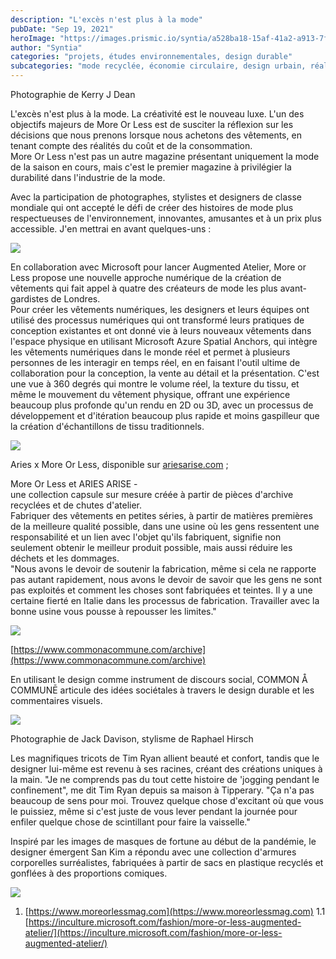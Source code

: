 ```yaml
---
description: "L'excès n'est plus à la mode"
pubDate: "Sep 19, 2021"
heroImage: "https://images.prismic.io/syntia/a528ba18-15af-41a2-a913-7f166bd85850_san_kim_layout_04-jp-1v3-2048x1289-1.jpg?auto=compress,format"
author: "Syntia"
categories: "projets, études environnementales, design durable"
subcategories: "mode recyclée, économie circulaire, design urbain, réalité augmentée"
---
```


Photographie de Kerry J Dean

L'excès n'est plus à la mode. La créativité est le nouveau luxe. L'un des objectifs majeurs de More Or Less est de susciter la réflexion sur les décisions que nous prenons lorsque nous achetons des vêtements, en tenant compte des réalités du coût et de la consommation.  
More Or Less n'est pas un autre magazine présentant uniquement la mode de la saison en cours, mais c'est le premier magazine à privilégier la durabilité dans l'industrie de la mode.

Avec la participation de photographes, stylistes et designers de classe mondiale qui ont accepté le défi de créer des histoires de mode plus respectueuses de l'environnement, innovantes, amusantes et à un prix plus accessible. J'en mettrai en avant quelques-uns :

![](https://images.prismic.io/syntia/660af314-8dc4-438a-a6aa-cc09513ac68d_mol-breakout-phoebe-app-1-1067x600-1.jpg?auto=compress,format)

En collaboration avec Microsoft pour lancer Augmented Atelier, More or Less propose une nouvelle approche numérique de la création de vêtements qui fait appel à quatre des créateurs de mode les plus avant-gardistes de Londres.  
Pour créer les vêtements numériques, les designers et leurs équipes ont utilisé des processus numériques qui ont transformé leurs pratiques de conception existantes et ont donné vie à leurs nouveaux vêtements dans l'espace physique en utilisant Microsoft Azure Spatial Anchors, qui intègre les vêtements numériques dans le monde réel et permet à plusieurs personnes de les interagir en temps réel, en en faisant l'outil ultime de collaboration pour la conception, la vente au détail et la présentation. C'est une vue à 360 degrés qui montre le volume réel, la texture du tissu, et même le mouvement du vêtement physique, offrant une expérience beaucoup plus profonde qu'un rendu en 2D ou 3D, avec un processus de développement et d'itération beaucoup plus rapide et moins gaspilleur que la création d'échantillons de tissu traditionnels.

![](https://images.prismic.io/syntia/8b16d4b2-155e-4967-9779-de379d8d3973_subscribe-popup.jpg?auto=compress,format)

Aries x More Or Less, disponible sur [ariesarise.com](//ariesarise.com) ;

More Or Less et ARIES ARISE -  
une collection capsule sur mesure créée à partir de pièces d'archive recyclées et de chutes d'atelier.  
Fabriquer des vêtements en petites séries, à partir de matières premières de la meilleure qualité possible, dans une usine où les gens ressentent une responsabilité et un lien avec l'objet qu'ils fabriquent, signifie non seulement obtenir le meilleur produit possible, mais aussi réduire les déchets et les dommages.  
"Nous avons le devoir de soutenir la fabrication, même si cela ne rapporte pas autant rapidement, nous avons le devoir de savoir que les gens ne sont pas exploités et comment les choses sont fabriquées et teintes. Il y a une certaine fierté en Italie dans les processus de fabrication. Travailler avec la bonne usine vous pousse à repousser les limites."

![](https://images.prismic.io/syntia/0c985207-bb6d-45a0-a23e-07749c1b89e0_ezgif-1-08d6b5d2108a.jpg?auto=compress,format)

[https://www.commonacommune.com/archive](https://www.commonacommune.com/archive)

En utilisant le design comme instrument de discours social, COMMON Å COMMUNĒ articule des idées sociétales à travers le design durable et les commentaires visuels.

![](https://images.prismic.io/syntia/ae6164fd-d1d7-4441-b3f7-1f97ee6429eb_1405-kjd-6v3-1024x686-1.jpg?auto=compress,format)

Photographie de Jack Davison, stylisme de Raphael Hirsch

Les magnifiques tricots de Tim Ryan allient beauté et confort, tandis que le designer lui-même est revenu à ses racines, créant des créations uniques à la main. "Je ne comprends pas du tout cette histoire de 'jogging pendant le confinement", me dit Tim Ryan depuis sa maison à Tipperary. "Ça n'a pas beaucoup de sens pour moi. Trouvez quelque chose d'excitant où que vous le puissiez, même si c'est juste de vous lever pendant la journée pour enfiler quelque chose de scintillant pour faire la vaisselle."

Inspiré par les images de masques de fortune au début de la pandémie, le designer émergent San Kim a répondu avec une collection d'armures corporelles surréalistes, fabriquées à partir de sacs en plastique recyclés et gonflées à des proportions comiques.

![](https://images.prismic.io/syntia/06d52891-2727-449d-a27b-13dbeae04002_jackd_090821_010-copy-1024x760-1.jpg?auto=compress,format)

1. [https://www.moreorlessmag.com](https://www.moreorlessmag.com)
1.1 [https://inculture.microsoft.com/fashion/more-or-less-augmented-atelier/](https://inculture.microsoft.com/fashion/more-or-less-augmented-atelier/)
